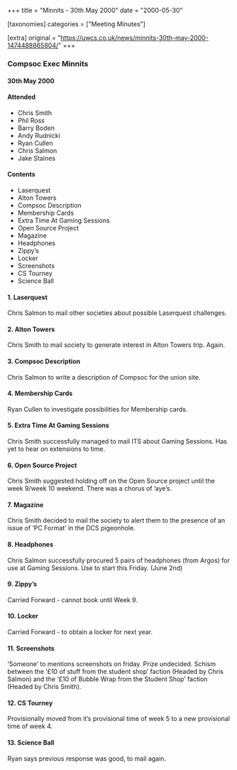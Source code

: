 +++
title = "Minnits - 30th May 2000"
date = "2000-05-30"

[taxonomies]
categories = ["Meeting Minutes"]

[extra]
original = "https://uwcs.co.uk/news/minnits-30th-may-2000-1474488865804/"
+++

### Compsoc Exec Minnits

#### 30th May 2000

#### Attended

  - Chris Smith
  - Phil Ross
  - Barry Boden
  - Andy Rudnicki
  - Ryan Cullen
  - Chris Salmon
  - Jake Staines

#### Contents

  - Laserquest
  - Alton Towers
  - Compsoc Description
  - Membership Cards
  - Extra Time At Gaming Sessions
  - Open Source Project
  - Magazine
  - Headphones
  - Zippy’s
  - Locker
  - Screenshots
  - CS Tourney
  - Science Ball

#### 1\. Laserquest

Chris Salmon to mail other societies about possible Laserquest challenges.

#### 2\. Alton Towers

Chris Smith to mail society to generate interest in Alton Towers trip. Again.

#### 3\. Compsoc Description

Chris Salmon to write a description of Compsoc for the union site.

#### 4\. Membership Cards

Ryan Cullen to investigate possibilities for Membership cards.

#### 5\. Extra Time At Gaming Sessions

Chris Smith successfully managed to mail ITS about Gaming Sessions. Has yet to hear on extensions to time.

#### 6\. Open Source Project

Chris Smith suggested holding off on the Open Source project until the week 9/week 10 weekend. There was a chorus of ’aye’s.

#### 7\. Magazine

Chris Smith decided to mail the society to alert them to the presence of an issue of ‘PC Format’ in the DCS pigeonhole.

#### 8\. Headphones

Chris Salmon successfully procured 5 pairs of headphones (from Argos) for use at Gaming Sessions. Use to start this Friday. (June 2nd)

#### 9\. Zippy’s

Carried Forward - cannot book until Week 9.

#### 10\. Locker

Carried Forward - to obtain a locker for next year.

#### 11\. Screenshots

‘Someone’ to mentions screenshots on friday. Prize undecided. Schism between the ‘£10 of stuff from the student shop’ faction (Headed by Chris Salmon) and the ‘£10 of Bubble Wrap from the Student Shop’ faction (Headed by Chris Smith).

#### 12\. CS Tourney

Provisionally moved from it’s provisional time of week 5 to a new provisional time of week 4.

#### 13\. Science Ball

Ryan says previous response was good, to mail again.
